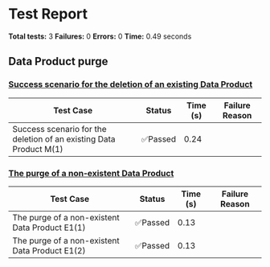 # Test Report

**Total tests:** 3
**Failures:** 0
**Errors:** 0
**Time:** 0.49 seconds

## Data Product purge


### [Success scenario for the deletion of an existing Data Product](https://github.com/BrobridgeOrg/gravity-cli-tests/tree/main/data_product_purge_test/data_product_purge_test.feature#L9)

| Test Case | Status | Time (s) | Failure Reason |
|-----------|--------|----------|----------------|
| Success scenario for the deletion of an existing Data Product M(1)  | ✅Passed | 0.24 |  |

### [The purge of a non-existent Data Product](https://github.com/BrobridgeOrg/gravity-cli-tests/tree/main/data_product_purge_test/data_product_purge_test.feature#L23)

| Test Case | Status | Time (s) | Failure Reason |
|-----------|--------|----------|----------------|
| The purge of a non-existent Data Product E1(1)  | ✅Passed | 0.13 |  |
| The purge of a non-existent Data Product E1(2)  | ✅Passed | 0.13 |  |

